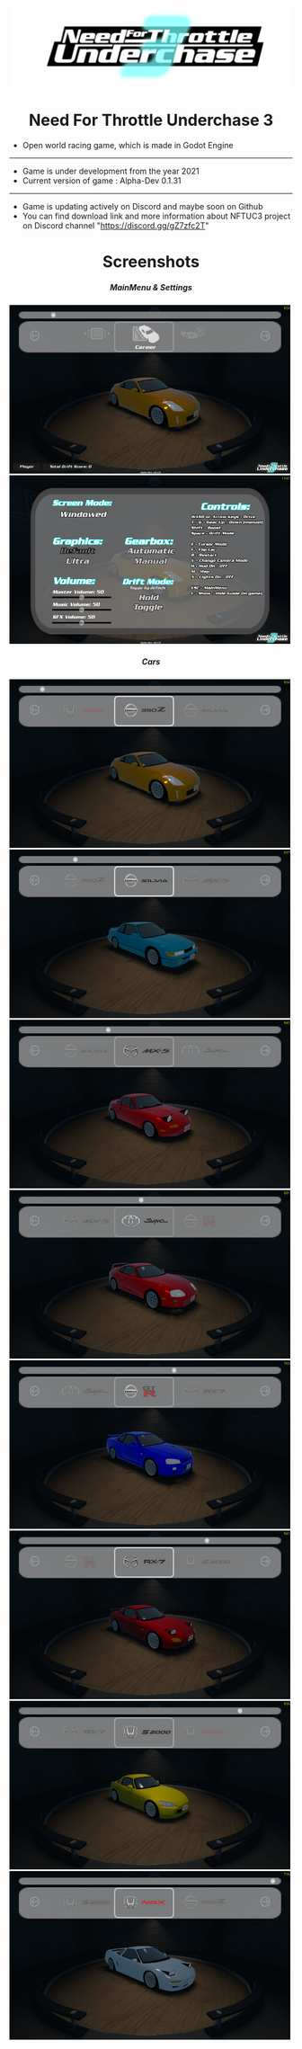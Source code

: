 
![Screenshot](game_namelogo.png)

<h1 align="center">Need For Throttle Underchase 3</h1>


- Open world racing game, which is made in Godot Engine
---
- Game is under development from the year 2021
- Current version of game : Alpha-Dev 0.1.31
---
- Game is updating actively on Discord and maybe soon on Github
- You can find download link and more information about NFTUC3 project on Discord channel "https://discord.gg/gZ7zfc2T"

<h1 align="center">Screenshots</h1>
<h5 align="center">MainMenu & Settings</h5>
<img src="https://github.com/PROJonYz/NeedForThrottleUnderchase3/blob/main/screenshots/mainmenu.png" width="500" height="300"> <img src="https://github.com/PROJonYz/NeedForThrottleUnderchase3/blob/main/screenshots/settings.png" width="500" height="300">

<h5 align="center">Cars</h5>
<img src="https://github.com/PROJonYz/NeedForThrottleUnderchase3/blob/main/screenshots/car1.png" width="500" height="300"> <img src="https://github.com/PROJonYz/NeedForThrottleUnderchase3/blob/main/screenshots/car2.png" width="500" height="300"> <img src="https://github.com/PROJonYz/NeedForThrottleUnderchase3/blob/main/screenshots/car3.png" width="500" height="300"> <img src="https://github.com/PROJonYz/NeedForThrottleUnderchase3/blob/main/screenshots/car4.png" width="500" height="300"> <img src="https://github.com/PROJonYz/NeedForThrottleUnderchase3/blob/main/screenshots/car5.png" width="500" height="300"> <img src="https://github.com/PROJonYz/NeedForThrottleUnderchase3/blob/main/screenshots/car6.png" width="500" height="300"> <img src="https://github.com/PROJonYz/NeedForThrottleUnderchase3/blob/main/screenshots/car7_extra.png" width="500" height="300"> <img src="https://github.com/PROJonYz/NeedForThrottleUnderchase3/blob/main/screenshots/car8_extra.png" width="500" height="300">

